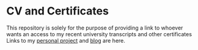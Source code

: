 # CV and Certificates
This repository is solely for the purpose of providing a link to whoever wants an access to my recent university transcripts and other certificates
Links to my [personal project](https://wandb.ai/authors/vlga/reports/Survival-of-the-Fittest-CNN-Model--VmlldzoyODA1Nzc) and [blog](https://medium.com/@yjpujaroychowdhury2212/as-i-skimmed-through-the-pages-of-the-first-chapter-of-the-book-ive-lately-been-trying-to-82b6eb199b) are here. 
